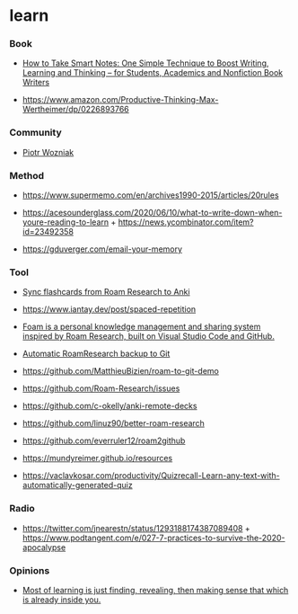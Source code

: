 # learn

### Book

- [How to Take Smart Notes: One Simple Technique to Boost Writing, Learning and Thinking – for Students, Academics and Nonfiction Book Writers](https://www.amazon.com/gp/product/1542866502)

<!-- -->

- https://www.amazon.com/Productive-Thinking-Max-Wertheimer/dp/0226893766

### Community

- [Piotr Wozniak](https://www.wired.com/2008/04/ff-wozniak)

### Method

- https://www.supermemo.com/en/archives1990-2015/articles/20rules

<!-- -->

- https://acesounderglass.com/2020/06/10/what-to-write-down-when-youre-reading-to-learn + https://news.ycombinator.com/item?id=23492358

<!-- -->

- https://gduverger.com/email-your-memory

### Tool

- [Sync flashcards from Roam Research to Anki](https://github.com/chronologos/roam-to-anki)

<!-- -->

- https://www.iantay.dev/post/spaced-repetition

<!-- -->

- [Foam is a personal knowledge management and sharing system inspired by Roam Research, built on Visual Studio Code and GitHub.](https://foambubble.github.io/foam)

<!-- -->

- [Automatic RoamResearch backup to Git](https://github.com/MatthieuBizien/roam-to-git)

<!-- -->

- https://github.com/MatthieuBizien/roam-to-git-demo

<!-- -->

- https://github.com/Roam-Research/issues

<!-- -->

- https://github.com/c-okelly/anki-remote-decks

<!-- -->

- https://github.com/linuz90/better-roam-research

<!-- -->

- https://github.com/everruler12/roam2github

<!-- -->

- https://mundyreimer.github.io/resources

<!-- -->

- https://vaclavkosar.com/productivity/Quizrecall-Learn-any-text-with-automatically-generated-quiz

### Radio

- https://twitter.com/jnearestn/status/1293188174387089408 + https://www.podtangent.com/e/027-7-practices-to-survive-the-2020-apocalypse

### Opinions

- [Most of learning is just finding, revealing, then making sense that which is already inside you.](https://twitter.com/paulportesi/status/1380765616085213191)
